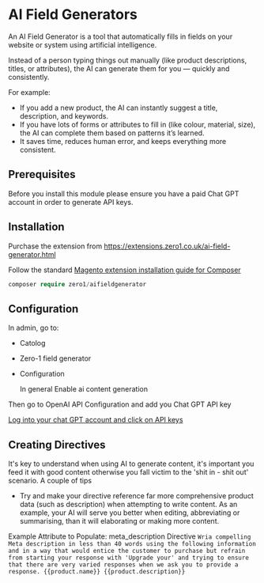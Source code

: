 # AI Field Generators

An AI Field Generator is a tool that automatically fills in fields on your website or system using artificial intelligence.

Instead of a person typing things out manually (like product descriptions, titles, or attributes), the AI can generate them for you — quickly and consistently.

For example:
- If you add a new product, the AI can instantly suggest a title, description, and keywords.
- If you have lots of forms or attributes to fill in (like colour, material, size), the AI can complete them based on patterns it’s learned.
- It saves time, reduces human error, and keeps everything more consistent.

## Prerequisites

Before you install this module please ensure you have a paid Chat GPT account in order to generate API keys.


## Installation

Purchase the extension from https://extensions.zero1.co.uk/ai-field-generator.html

Follow the standard [Magento extension installation guide for Composer](https://docs.zero1.co.uk/magento-extensions/) 
```php
composer require zero1/aifieldgenerator
```

## Configuration

In admin, go to:

- Catolog
- Zero-1 field generator
- Configuration

  In general Enable ai content generation

 Then go to OpenAI API Configuration  and add you Chat GPT API key

[Log into your chat GPT account and click on API keys](https://platform.openai.com/settings/organization/api-keys) 


## Creating Directives

It's key to understand when using AI to generate content, it's important you feed it with good content otherwise you fall victim to the 'shit in - shit out' scenario. A couple of tips

 - Try and make your directive reference far more comprehensive product data (such as description) when attempting to write content. As an example, your AI will serve you better when editing, abbreviating or summarising, than it will elaborating or making more content.

Example
Attribute to Populate: meta_description
Directive `Wria compelling Meta description in less than 40 words using the following information and in a way that would entice the customer to purchase but refrain from starting your response with 'Upgrade your' and trying to ensure that there are very varied responses when we ask you to provide a response. {{product.name}} {{product.description}}`
   
